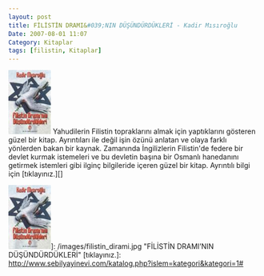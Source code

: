 ```yaml
---
layout: post
title: FİLİSTİN DRAMI&#039;NIN DÜŞÜNDÜRDÜKLERİ - Kadir Mısıroğlu
Date: 2007-08-01 11:07
Category: Kitaplar
tags: [filistin, Kitaplar]
---
```


<span class="kitap-resmi">![FİLİSTİN DRAMI’NIN DÜŞÜNDÜRDÜKLERİ][]</span> Yahudilerin Filistin
topraklarını almak için yaptıklarını gösteren güzel bir kitap.
Ayrıntıları ile değil işin özünü anlatan ve olaya farklı yönlerden bakan
bir kaynak. Zamanında İngilizlerin Filistin'de federe bir devlet kurmak
istemeleri ve bu devletin başına bir Osmanlı hanedanını getirmek
istemleri gibi ilginç bilgileride içeren güzel bir kitap. Ayrıntılı
bilgi için [tıklayınız.][]

  [FİLİSTİN DRAMI’NIN DÜŞÜNDÜRDÜKLERİ]: /images/filistin_dirami.kucukresim.jpg
  ![FİLİSTİN DRAMI’NIN DÜŞÜNDÜRDÜKLERİ][]]: /images/filistin_dirami.jpg
    "FİLİSTİN DRAMI’NIN DÜŞÜNDÜRDÜKLERİ"
  [tıklayınız.]: http://www.sebilyayinevi.com/katalog.php?islem=kategori&kategori=1#
